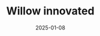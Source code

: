 ---
title: Willow innovated
promotion: AEW
show: Dynamite
date: 2025-01-08
tags:
  - willow
  - stat
  - toni
images:
  - src: /assets/aew-2025-01/2025.01.08.AEW.Dynamite.i.jpg
    alt: Willow what a maneuvering Toni & Stat
  - src: /assets/aew-2025-01/2025.01.08.AEW.Dynamite.j.jpg
    alt: Willow what a maneuvering Toni & Stat
---